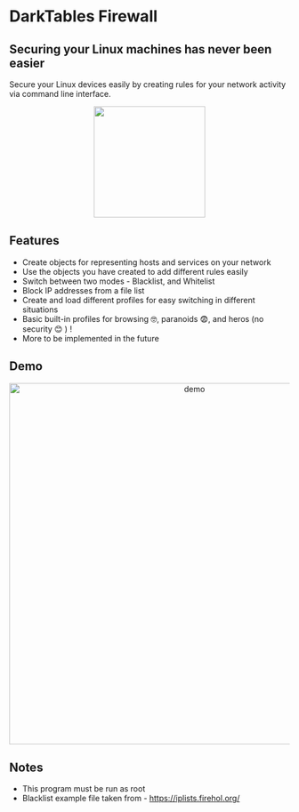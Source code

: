 # DarkTables Firewall
## Securing your Linux machines has never been easier

Secure your Linux devices easily by creating rules for your network activity via command line interface.

<p align="center">
<img src="https://user-images.githubusercontent.com/63206167/189040436-11a7d4bf-69ce-4e50-a9e0-81f9ba24affc.png" width="200">
</p>

## Features

- Create objects for representing hosts and services on your network
- Use the objects you have created to add different rules easily
- Switch between two modes - Blacklist, and Whitelist
- Block IP addresses from a file list
- Create and load different profiles for easy switching in different situations
- Basic built-in profiles for browsing 🤓, paranoids 😨, and heros (no security  😊 ) ! 
- More to be implemented in the future 

## Demo
<p align="center">
<img src="https://user-images.githubusercontent.com/63206167/189295755-ff364a6e-ef5b-43eb-aa8d-d4595d919b46.gif" alt="demo"  width="650" />
</p>

## Notes
- This program must be run as root
- Blacklist example file taken from - https://iplists.firehol.org/
